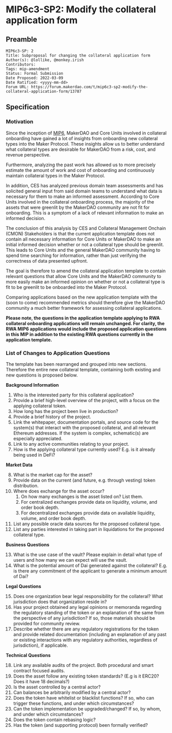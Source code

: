 # MIP6c3-SP2: Modify the collateral application form

## Preamble

```
MIP6c3-SP: 2
Title: Subproposal for changing the collateral application form
Author(s): @lollike, @monkey.irish
Contributors:
Tags: mip-amendment
Status: Formal Submission
Date Proposed: 2022-03-09
Date Ratified: <yyyy-mm-dd>
Forum URL: https://forum.makerdao.com/t/mip6c3-sp2-modify-the-collateral-application-form/13787
```

## Specification


### Motivation

Since the inception of [MIP6](https://mips.makerdao.com/mips/details/MIP6), MakerDAO and Core Units involved in collateral onboarding have gained a lot of insights from onboarding new collateral types into the Maker Protocol. These insights allow us to better understand what collateral types are desirable for MakerDAO from a risk, cost, and revenue perspective.

Furthermore, analyzing the past work has allowed us to more precisely estimate the amount of work and cost of onboarding and continuously maintain collateral types in the Maker Protocol.

In addition, CES has analyzed previous domain team assessments and has solicited general input from said domain teams to understand what data is necessary for them to make an informed assessment. According to Core Units involved in the collateral onboarding process, the majority of the assets that were greenlit by the MakerDAO community are not fit for onboarding. This is a symptom of a lack of relevant information to make an informed decision.

The conclusion of this analysis by CES and Collateral Management Onchain (CMON) Stakeholders is that the current application template does not contain all necessary information for Core Units or MakerDAO to make an initial informed decision whether or not a collateral type should be greenlit. This leads to Core Units and the general MakerDAO community having to spend time searching for information, rather than just verifying the correctness of data presented upfront.

The goal is therefore to amend the collateral application template to contain relevant questions that allow Core Units and the MakerDAO community to more easily make an informed opinion on whether or not a collateral type is fit to be greenlit to be onboarded into the Maker Protocol.

Comparing applications based on the new application template with the (soon to come) recommended metrics should therefore give the MakerDAO community a much better framework for assessing collateral applications.

**Please note, the questions in the application template applying to RWA collateral onboarding applications will remain unchanged. For clarity, the RWA MIP6 applications would include the proposed application questions in this MIP in addition to the existing RWA questions currently in the application template.**

### List of Changes to Application Questions

The template has been rearranged and grouped into new sections. Therefore the entire new collateral template, containing both existing and new questions is proposed below.

**Background Information**

1. Who is the interested party for this collateral application?
2. Provide a brief high-level overview of the project, with a focus on the applying collateral token.
3. How long has the project been live in production?
4. Provide a brief history of the project.
5. Link the whitepaper, documentation portals, and source code for the system(s) that interact with the proposed collateral, and all relevant Ethereum addresses. If the system is complex, schematic(s) are especially appreciated.
6. Link to any active communities relating to your project.
7. How is the applying collateral type currently used? E.g. is it already being used in DeFi?

**Market Data**

8. What is the market cap for the asset?
9. Provide data on the current (and future, e.g. through vesting) token distribution.
10. Where does exchange for the asset occur?
    1. On how many exchanges is the asset listed on? List them.
    2. For centralized exchanges provide data on liquidity, volume, and order book depth.
    3. For decentralized exchanges provide data on available liquidity, volume, and order book depth.
11. List any possible oracle data sources for the proposed collateral type.
12. List any parties interested in taking part in liquidations for the proposed collateral type.

**Business Questions**

13. What is the use case of the vault? Please explain in detail what type of users and how many we can expect will use the vault.
14. What is the potential amount of Dai generated against the collateral? E.g. is there any commitment of the applicant to generate a minimum amount of Dai?

**Legal Questions**

15. Does one organization bear legal responsibility for the collateral? What jurisdiction does that organization reside in?
16. Has your project obtained any legal opinions or memoranda regarding the regulatory standing of the token or an explanation of the same from the perspective of any jurisdiction? If so, those materials should be provided for community review.
17. Describe whether there are any regulatory registrations for the token and provide related documentation (including an explanation of any past or existing interactions with any regulatory authorities, regardless of jurisdiction), if applicable.

**Technical Questions**

18. Link any available audits of the project. Both procedural and smart contract focused audits.
19. Does the asset follow any existing token standards? (E.g is it ERC20? Does it have 18 decimals?)
20. Is the asset controlled by a central actor?
21. Can balances be arbitrarily modified by a central actor?
22. Does the token have whitelist or blacklist functions? If so, who can trigger these functions, and under which circumstances?
23. Can the token implementation be upgraded/changed? If so, by whom, and under which circumstances?
24. Does the token contain rebasing logic?
25. Has the token (and supporting protocol) been formally verified?
